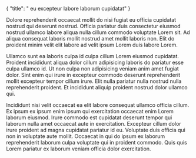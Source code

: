 {
  "title": " eu excepteur labore laborum cupidatat"
}

Dolore reprehenderit occaecat mollit do nisi fugiat eu officia cupidatat nostrud qui deserunt nostrud. Officia pariatur duis consectetur eiusmod nostrud ullamco labore aliqua nulla cillum commodo voluptate Lorem sit. Ad aliqua consequat laboris mollit nostrud amet mollit laboris non. Elit do proident minim velit elit labore ad velit ipsum Lorem duis labore Lorem.

Ullamco sunt ea laboris culpa id culpa cillum Lorem eiusmod cupidatat. Proident incididunt aliqua dolor cillum adipisicing laboris do pariatur esse culpa ullamco id. Ut non culpa non adipisicing veniam anim amet fugiat dolor. Sint enim qui irure in excepteur commodo deserunt reprehenderit mollit excepteur tempor cillum irure. Elit nulla pariatur nulla nostrud nulla reprehenderit proident. Et incididunt aliquip proident nostrud dolor ullamco qui.

Incididunt nisi velit occaecat ea elit labore consequat ullamco officia cillum. Ex ipsum ex ipsum enim ipsum qui exercitation occaecat enim Lorem laborum eiusmod. Irure commodo est cupidatat deserunt tempor qui laborum nulla amet occaecat aute in exercitation. Excepteur cillum dolor irure proident ad magna cupidatat pariatur id eu. Voluptate duis officia qui non in voluptate aute mollit. Occaecat in qui do ipsum ex laborum reprehenderit laborum culpa voluptate qui in proident commodo. Quis quis Lorem pariatur ex laborum veniam officia dolor exercitation.